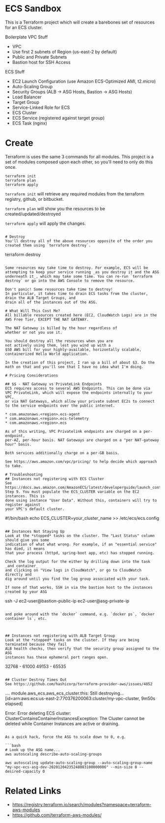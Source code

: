 # ECS Sandbox
This is a Terraform project which will create a barebones set of resources for an ECS cluster.

Boilerplate VPC Stuff
* VPC
* Use first 2 subnets of Region (us-east-2 by default)
* Public and Private Subnets
* Bastion host for SSH Access

ECS Stuff
* EC2 Launch Configuration (use Amazon ECS-Optimized AMI, t2.micro)
* Auto-Scaling Group
* Security Groups (ALB -> ASG Hosts, Bastion -> ASG Hosts)
* Load Balancer
* Target Group
* Service-Linked Role for ECS
* ECS Cluster
* ECS Service (registered against target group)
* ECS Task (nginx)


# Create
Terraform is uses the same 3 commands for all modules. This project is a set of modules composed
upon each other, so you'll need to only do this once.

```
terraform init
terraform plan
terraform apply
```

`terraform init` will retrieve any required modules from the terraform registry, github, or bitbucket.

`terraform plan` will show you the resources to be created/updated/destroyed

`terraform apply` will apply the changes.

```

# Destroy
You'll destroy all of the above resources opposite of the order you created them using `terraform destroy`.

```
terraform destroy
```

Some resources may take time to destroy. For example, ECS will be attempting to keep your service running _as you destroy it and the ASG underneath it_, which may take some time. You can re-run `terraform destroy` or go into the AWS Console to remove the resource.

Don't panic! Some resources take time to destroy!
In particular, it takes time to drain ECS tasks from the cluster, drain the ALB Target Groups, and
drain all of the instances out of the ASG.

# What Will This Cost Me?
All billable resources created here (EC2, CloudWatch Logs) are in the AWS Free Tier, EXCEPT THE NAT GATEWAY.

The NAT Gateway is billed by the hour regardless of
whether or not you use it.

You should destroy all the resources when you are
not actively using them, lest you wind up with a
$50 AWS bill for your highly-available, horizontally scalable, containerized Hello World application.

In the creation of this project, I ran up a bill of about $3. Do the math on that and you'll see that I have no idea what I'm doing.

# Pricing Considerations

## $$ - NAT Gateway vs PrivateLink Endpoints
ECS requires access to several AWS Endpoints. This can be done via
VPC PrivateLink, which will expose the endpoints internally to your VPC,
or via NAT Gateways, which allow your private subnet EC2s to connect
to the service endpoints over the public internet.

* com.amazonaws.<region>.ecs-agent
* com.amazonaws.<region>.ecs-telemetry
* com.amazonaws.<region>.ecs

As of this writing, VPC Privatelink endpoints are charged on a per-endpoint,
per-AZ, per-hour basis. NAT Gateways are charged on a "per NAT-gateway hour" basis.

Both services additionally charge on a per-GB basis.

See https://aws.amazon.com/vpc/pricing/ to help decide which approach to take.

# Troubleshooting
## Instances not registering with ECS Cluster
See https://docs.aws.amazon.com/AmazonECS/latest/developerguide/launch_container_instance.html, Step 9. You must populate the ECS_CLUSTER variable on the EC2 instances. This is
done using instance "User Data". Without this, containers will try to register against
your VPC's default cluster.

```
#!/bin/bash
echo ECS_CLUSTER=your_cluster_name >> /etc/ecs/ecs.config
```

## Instances Not Staying Up
Look at the *stopped* tasks on the cluster. The "Last Status" column should give you some
indication of what what wrong. For example, if an "essential service" has died, it means
that your process (httpd, spring-boot app, etc) has stopped running.

Check the log output for the either by drilling down into the task _and container_
and clicking on "View logs in CloudWatch", or go to CloudWatch directly and 
dig around until you find the log group associated with your task.

If none of that works, SSH in via the bastion host to the instances created by your ASG
```
ssh -J ec2-user@bastion-public-ip ec2-user@asg-private-ip
```

and poke around with the `docker` command, e.g. `docker ps`, `docker container ls`, etc.



## Instances not registering with ALB Target Group
Look at the *stopped* tasks on the cluster. If they are being terminated because they fail 
ALB health checks, then verify that the security group assigned to the ASG
instances has these ephemeral port ranges open.

```
32768 - 61000
49153 - 65535
```

## Cluster Destroy Times Out
See https://github.com/hashicorp/terraform-provider-aws/issues/4852

```
....
module.aws_ecs.aws_ecs_cluster.this: Still destroying... [id=arn:aws:ecs:us-east-2:770376200063:cluster/my-vpc-cluster, 9m50s elapsed]

Error: Error deleting ECS cluster: ClusterContainsContainerInstancesException: The Cluster cannot be deleted while Container Instances are active or draining.
```

As a quick hack, force the ASG to scale down to 0, e.g.

```bash
# Look up the ASG name...
aws autoscaling describe-auto-scaling-groups

aws autoscaling update-auto-scaling-group --auto-scaling-group-name "my-vpc-ecs-asg-dev-20201204235248083100000006" --min-size 0 --desired-capacity 0
```



# Related Links
* https://registry.terraform.io/search/modules?namespace=terraform-aws-modules
* https://github.com/terraform-aws-modules/
